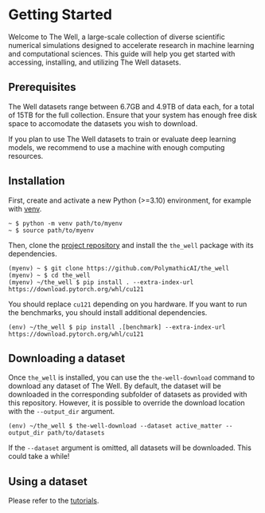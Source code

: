 # Getting Started

Welcome to The Well, a large-scale collection of diverse scientific numerical simulations designed to accelerate research in machine learning and computational sciences. This guide will help you get started with accessing, installing, and utilizing The Well datasets.

## Prerequisites

The Well datasets range between 6.7GB and 4.9TB of data each, for a total of 15TB for the full collection. Ensure that your system has enough free disk space to accomodate the datasets you wish to download.

If you plan to use The Well datasets to train or evaluate deep learning models, we recommend to use a machine with enough computing resources.

## Installation

First, create and activate a new Python (>=3.10) environment, for example with [venv](https://docs.python.org/3/library/venv.html).

```console
~ $ python -m venv path/to/myenv
~ $ source path/to/myenv
```

Then, clone the [project repository](https://github.com/PolymathicAI/the_well) and install the `the_well` package with its dependencies.

```console
(myenv) ~ $ git clone https://github.com/PolymathicAI/the_well
(myenv) ~ $ cd the_well
(myenv) ~/the_well $ pip install . --extra-index-url https://download.pytorch.org/whl/cu121
```

You should replace `cu121` depending on you hardware. If you want to run the benchmarks, you should install additional dependencies.

```console
(env) ~/the_well $ pip install .[benchmark] --extra-index-url https://download.pytorch.org/whl/cu121
```

## Downloading a dataset

Once `the_well` is installed, you can use the `the-well-download` command to download any dataset of The Well. By default, the dataset will be downloaded in the corresponding subfolder of datasets as provided with this repository. However, it is possible to override the download location with the `--output_dir` argument.

```console
(env) ~/the_well $ the-well-download --dataset active_matter --output_dir path/to/datasets
```

If the `--dataset` argument is omitted, all datasets will be downloaded. This could take a while!

## Using a dataset

Please refer to the [tutorials](tutorials).
